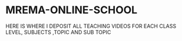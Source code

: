 # MREMA-ONLINE-SCHOOL
HERE IS WHERE I DEPOSIT ALL TEACHING VIDEOS FOR EACH CLASS LEVEL, SUBJECTS ,TOPIC AND SUB TOPIC
